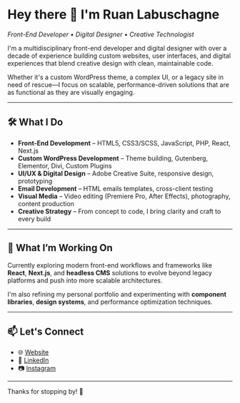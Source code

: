 # Hey there 👋 I'm Ruan Labuschagne  
*Front-End Developer • Digital Designer • Creative Technologist*

I'm a multidisciplinary front-end developer and digital designer with over a decade of experience building custom websites, user interfaces, and digital experiences that blend creative design with clean, maintainable code.

Whether it's a custom WordPress theme, a complex UI, or a legacy site in need of rescue—I focus on scalable, performance-driven solutions that are as functional as they are visually engaging.

---

## 🛠️ What I Do
- **Front-End Development** – HTML5, CSS3/SCSS, JavaScript, PHP, React, Next.js 
- **Custom WordPress Development** – Theme building, Gutenberg, Elementor, Divi, Custom Plugins
- **UI/UX & Digital Design** – Adobe Creative Suite, responsive design, prototyping
- **Email Development** – HTML emails templates, cross-client testing
- **Visual Media** – Video editing (Premiere Pro, After Effects), photography, content production
- **Creative Strategy** – From concept to code, I bring clarity and craft to every build

---

## 🔭 What I’m Working On
Currently exploring modern front-end workflows and frameworks like **React**, **Next.js**, and **headless CMS** solutions to evolve beyond legacy platforms and push into more scalable architectures.

I'm also refining my personal portfolio and experimenting with **component libraries**, **design systems**, and performance optimization techniques.

---

## 📫 Let's Connect
- 🌐 [Website](https://labuschagne.co)
- 💼 [LinkedIn](https://www.linkedin.com/in/rlab88/)
- 📷 [Instagram](https://www.instagram.com/rlab88/)

---

Thanks for stopping by! 🤘
